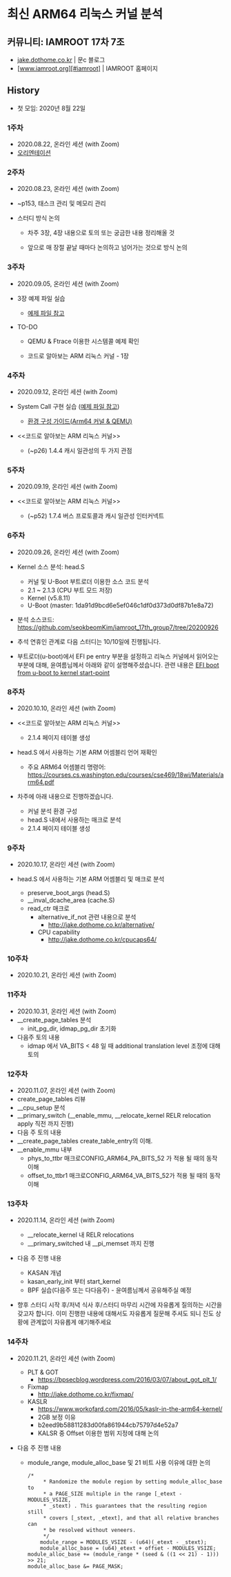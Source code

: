 # 최신 ARM64 리눅스 커널 분석

## 커뮤니티: IAMROOT 17차 7조

* [jake.dothome.co.kr][#moonc] | 문c 블로그
* [www.iamroot.org][#iamroot] | IAMROOT 홈페이지

[#iamroot]: http://www.iamroot.org
[#moonc]: http://jake.dothome.co.kr

## History

* 첫 모임: 2020년 8월 22일

### 1주차

* 2020.08.22, 온라인 세션 (with Zoom)
* [오리엔테이션](./20200822/orientation.md)

### 2주차

* 2020.08.23, 온라인 세션 (with Zoom)
* ~p153, 태스크 관리 및 메모리 관리
* 스터디 방식 논의

  * 차주 3장, 4장 내용으로 토의 또는 궁금한 내용 정리해올 것

  * 앞으로 매 장절 끝날 때마다 논의하고 넘어가는 것으로 방식 논의

### 3주차

* 2020.09.05, 온라인 세션 (with Zoom)
* 3장 예제 파일 실습

  * [예제 파일 참고](./20200905/chapter_3)

* TO-DO

  * QEMU & Ftrace 이용한 시스템콜 예제 확인

  * 코드로 알아보는 ARM 리눅스 커널 - 1장

### 4주차

* 2020.09.12, 온라인 세션 (with Zoom)

* System Call 구현 실습 ([예제 파일 참고](./20200912/))

  * [환경 구성 가이드(Arm64 커널 & QEMU)](https://www.notion.so/chaoxifer/buildroot-qemu-c115e67902c7490f93c011efa0653b54)

* <<코드로 알아보는 ARM 리눅스 커널>>

  * (~p26) 1.4.4 캐시 일관성의 두 가지 관점

### 5주차

* 2020.09.19, 온라인 세션 (with Zoom)

* <<코드로 알아보는 ARM 리눅스 커널>>

  * (~p52) 1.7.4 버스 프로토콜과 캐시 일관성 인터커넥트

### 6주차

* 2020.09.26, 온라인 세션 (with Zoom)

* Kernel 소스 분석: head.S

  * 커널 및 U-Boot 부트로더 이용한 소스 코드 분석
  * 2.1 ~ 2.1.3 (CPU 부트 모드 저장)
  * Kernel (v5.8.11)
  * U-Boot (master: 1da91d9bcd6e5ef046c1df0d373d0df87b1e8a72)

* 분석 소스코드: https://github.com/seokbeomKim/iamroot_17th_group7/tree/20200926
* 추석 연휴인 관계로 다음 스터디는 10/10일에 진행됩니다.

* 부트로더(u-boot)에서 EFI pe entry 부분을 설정하고 리눅스 커널에서
  읽어오는 부분에 대해, 윤여름님께서 아래와 같이
  설명해주셨습니다. 관련 내용은 [EFI boot from u-boot to kernel
  start-point](https://github.com/seokbeomKim/iamroot_17th_group7/blob/kernel/Documentation/iamroot/set_efi_pe_before_kernel_start.org)

### 8주차

* 2020.10.10, 온라인 세션 (with Zoom)

* <<코드로 알아보는 ARM 리눅스 커널>>

  * 2.1.4 페이지 테이블 생성

* head.S 에서 사용하는 기본 ARM 어셈블리 언어 재확인

  * 주요 ARM64 어셈블리 명령어: https://courses.cs.washington.edu/courses/cse469/18wi/Materials/arm64.pdf

* 차주에 아래 내용으로 진행하겠습니다.

  * 커널 분석 환경 구성
  * head.S 내에서 사용하는 매크로 분석
  * 2.1.4 페이지 테이블 생성

### 9주차

* 2020.10.17, 온라인 세션 (with Zoom)

* head.S 에서 사용하는 기본 ARM 어셈블리 및 매크로 분석

  * preserve_boot_args (head.S)
  * __inval_dcache_area (cache.S)
  * read_ctr 매크로
    * alternative_if_not 관련 내용으로 분석
	  - http://jake.dothome.co.kr/alternative/
	* CPU capability
	  - http://jake.dothome.co.kr/cpucaps64/

### 10주차

* 2020.10.21, 온라인 세션 (with Zoom)

### 11주차

* 2020.10.31, 온라인 세션 (with Zoom)
* __create_page_tables 분석
  * init_pg_dir, idmap_pg_dir 초기화
* 다음주 토의 내용
  * idmap 에서 VA_BITS < 48 일 때 additional translation level 조정에 대해 토의

### 12주차

* 2020.11.07, 온라인 세션 (with Zoom)
* create_page_tables 리뷰
* __cpu_setup 분석
* __primary_switch (__enable_mmu, __relocate_kernel RELR relocation apply 직전 까지 진행)
* 다음 주 토의 내용
 * __create_page_tables create_table_entry의 이해.
 * __enable_mmu 내부
   * phys_to_ttbr 매크로CONFIG_ARM64_PA_BITS_52 가 적용 될 때의 동작 이해
   * offset_to_ttbr1 매크로CONFIG_ARM64_VA_BITS_52가 적용 될 때의 동작 이해

### 13주차

* 2020.11.14, 온라인 세션 (with Zoom)
  * __relocate_kernel 내 RELR relocations
  * __primary_switched 내 __pi_memset 까지 진행

* 다음 주 진행 내용
  * KASAN 개념
  * kasan_early_init 부터 start_kernel
  * BPF 실습(다음주 또는 다다음주) - 윤여름님께서 공유해주실 예정

* 향후 스터디 시작 후/저녁 식사 후/스터디 마무리 시간에 자유롭게 질의하는 시간을 갖고자 합니다. 이미 진행한 내용에 대해서도 자유롭게 질문해 주셔도 되니 진도 상황에 관계없이 자유롭게 얘기해주세요

### 14주차

* 2020.11.21, 온라인 세션 (with Zoom)
  * PLT & GOT
    * https://bpsecblog.wordpress.com/2016/03/07/about_got_plt_1/
  * Fixmap
    * http://jake.dothome.co.kr/fixmap/
  * KASLR
    * https://www.workofard.com/2016/05/kaslr-in-the-arm64-kernel/
    * 2GB 보정 이유
    * b2eed9b58811283d00fa861944cb75797d4e52a7
    * KALSR 중 Offset 이용한 범위 지정에 대해 논의

* 다음 주 진행 내용
  * module_range, module_alloc_base 및 21 비트 사용 이유에 대한 논의
    ```
    /*
		 * Randomize the module region by setting module_alloc_base to
		 * a PAGE_SIZE multiple in the range [_etext - MODULES_VSIZE,
		 * _stext) . This guarantees that the resulting region still
		 * covers [_stext, _etext], and that all relative branches can
		 * be resolved without veneers.
		 */
		module_range = MODULES_VSIZE - (u64)(_etext - _stext);
		module_alloc_base = (u64)_etext + offset - MODULES_VSIZE;
    module_alloc_base += (module_range * (seed & ((1 << 21) - 1))) >> 21;
  	module_alloc_base &= PAGE_MASK;
    ```